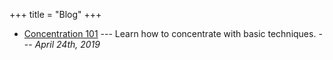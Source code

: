 +++
title = "Blog"
+++

- [Concentration 101](https://medium.com/@payesfrancisco/concentration-101-191ff781a7a) --- Learn how to concentrate with basic techniques. --- _April 24th, 2019_


